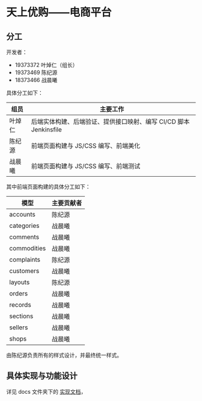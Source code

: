天上优购——电商平台
===

## 分工

开发者： 
* 19373372 叶焯仁（组长）
* 19373469 陈纪源
* 18373466 战晨曦

具体分工如下：

| 组员  | 主要工作                                       |
|-----|--------------------------------------------|
| 叶焯仁 | 后端实体构建、后端验证、提供接口映射、编写 CI/CD 脚本 Jenkinsfile |
| 陈纪源 | 前端页面构建与 JS/CSS 编写、前端美化                     |
| 战晨曦 | 前端页面构建与 JS/CSS 编写、前端测试                     |

其中前端页面构建的具体分工如下：

| 模型          | 主要贡献者 |
|-------------|-------|
| accounts    | 陈纪源   |
| categories  | 战晨曦   |
| comments    | 战晨曦   |
| commodities | 战晨曦   |
| complaints  | 陈纪源   |
| customers   | 战晨曦   |
| layouts     | 陈纪源   |
| orders      | 战晨曦   |
| records     | 战晨曦   |
| sections    | 战晨曦   |
| sellers     | 战晨曦   |
| shops       | 战晨曦   |
由陈纪源负责所有的样式设计，并最终统一样式。

## 具体实现与功能设计

详见 docs 文件夹下的 [实现文档](docs/Implementation.md)，
